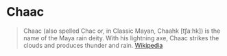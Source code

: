 # Chaac

> Chaac (also spelled Chac or, in Classic Mayan, Chaahk [t͡ʃaːhk]) is the name of the Maya rain deity. With his lightning axe, Chaac strikes the clouds and produces thunder and rain. [Wikipedia](https://en.wikipedia.org/wiki/Chaac)